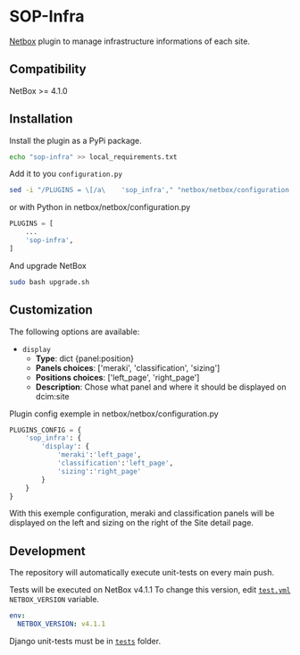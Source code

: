 # SOP-Infra

[Netbox](https://github.com/netbox-community/netbox) plugin to manage infrastructure informations of each site.

## Compatibility
NetBox >= 4.1.0

## Installation

Install the plugin as a PyPi package.
```bash
echo "sop-infra" >> local_requirements.txt
```
Add it to you `configuration.py`

```bash
sed -i "/PLUGINS = \[/a\    'sop_infra'," "netbox/netbox/configuration.py"
```
or with Python in netbox/netbox/configuration.py
```python
PLUGINS = [
    ...
    'sop-infra',
]
```
And upgrade NetBox
```bash
sudo bash upgrade.sh
```

## Customization
The following options are available:
- `display`
  - **Type**: dict {panel:position}
  - **Panels choices**: ['meraki', 'classification', 'sizing']
  - **Positions choices**: ['left_page', 'right_page']
  - **Description**: Chose what panel and where it should be displayed on dcim:site

Plugin config exemple in netbox/netbox/configuration.py
```python
PLUGINS_CONFIG = {
    'sop_infra': {
        'display': {
            'meraki':'left_page',
            'classification':'left_page',
            'sizing':'right_page'
        }
    }
}
```

With this exemple configuration,
meraki and classification panels will be displayed on the left
and sizing on the right of the Site detail page.

## Development
The repository will automatically execute unit-tests on every main push.

Tests will be executed on NetBox v4.1.1
To change this version, edit [`test.yml`](https://github.com/Sop-IT/sop-infra/blob/main/.github/workflows/test.yml)
`NETBOX_VERSION` variable.

```yml
env:
  NETBOX_VERSION: v4.1.1
```

Django unit-tests must be in [`tests`](https://github.com/Sop-IT/sop-infra/tree/main/sop_infra/tests) folder.

